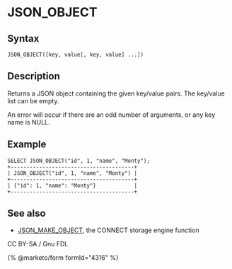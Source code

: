 # JSON\_OBJECT

## Syntax

```
JSON_OBJECT([key, value[, key, value] ...])
```

## Description

Returns a JSON object containing the given key/value pairs. The key/value list can be empty.

An error will occur if there are an odd number of arguments, or any key name is NULL.

## Example

```
SELECT JSON_OBJECT("id", 1, "name", "Monty");
+---------------------------------------+
| JSON_OBJECT("id", 1, "name", "Monty") |
+---------------------------------------+
| {"id": 1, "name": "Monty"}            |
+---------------------------------------+
```

## See also

* [JSON\_MAKE\_OBJECT](../../../../server-usage/storage-engines/connect/connect-table-types/connect-json-table-type.md#json_make_object), the CONNECT storage engine function

CC BY-SA / Gnu FDL

{% @marketo/form formId="4316" %}
